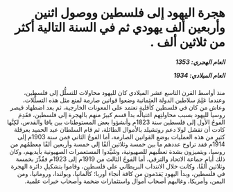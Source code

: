 <h1 dir="rtl">هجرة اليهود إلى فلسطين ووصول اثنين وأربعين ألف يهودي ثم في السنة التالية أكثر من ثلاثين ألف  .</h1>

<h5 dir="rtl">العام الهجري:  1353

العام الميلادي: 1934

</h5>

<p dir="rtl">منذ أواسط القرن التاسع عشر الميلادي كان لليهود محاولات للتسلُّل إلى فلسطين، وعندما عَلِمَ سلاطين الدولة العثمانية وضعوا قوانين صارمة لمنع مثل هذه التسلُّلات، وعاش من كان في فلسطين كأقليةٍ تعتمد على المعونات الخارجية، ثم بعد اضطهاد قيصر روسيا لليهود بسبب محاولتِهم اغتيالَه بدأ قسم كبيرٌ منهم بالهجرة إلى فلسطين، فقَدِمَ الفوجُ الأول إلى فلسطين سنة 1823م وأنشؤوا بعض المستوطنات بين يافا والقدس، لكِنَّها كادت أن تفشل لولا دعم روتشيلد بالأموال الطائلة، ثم قام السلطان عبد الحميد بعرقلة كثيرٍ من هذه العمليات بوضع القوانين الصارمة، أما الفوجُ الثاني فمن سنة 1903م إلى 1914م فقد تراوح عددهم ما بين خمسة وثلاثين ألفًا إلى خمسة وأربعين ألفًا معظمُهم من روسيا، ويتميزون بشدة تعصُّبهم للصهيونية، وشَيَّدوا المستعمرات الصهيونية بأيديهم، وكان ذلك أيام جماعة الاتحاد والترقي، أما الفوجُ الثالث من 1919م إلى 1923م فقُدِّرَ بخمسة وثلاثين ألفًا، وكانت خلال الانتداب البريطاني على فلسطين، وقاموا بتشكيلِ دائرة الهجرة في فلسطين، وبدأ اليهود يَقدَمون من كافة أنجاء أوربا؛ كألمانيا، وبولندا، ورومانيا، ومن اليمن، وأمريكا، وغالبهم أصحاب أموال واستثمارات ضخمة وأصحاب خبرات علمية.</p></br>
